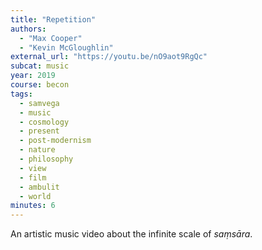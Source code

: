 ```yaml
---
title: "Repetition"
authors:
  - "Max Cooper"
  - "Kevin McGloughlin"
external_url: "https://youtu.be/nO9aot9RgQc"
subcat: music
year: 2019
course: becon
tags:
  - samvega
  - music
  - cosmology
  - present
  - post-modernism
  - nature
  - philosophy
  - view
  - film
  - ambulit
  - world
minutes: 6
---
```


An artistic music video about the infinite scale of *saṃsāra*.
